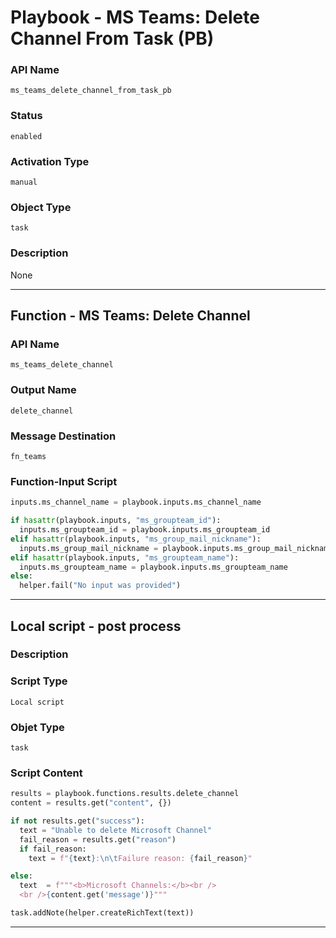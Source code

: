 <!--
    DO NOT MANUALLY EDIT THIS FILE
    THIS FILE IS AUTOMATICALLY GENERATED WITH resilient-sdk codegen
    Generated with resilient-sdk v49.0.4368
-->

# Playbook - MS Teams: Delete Channel From Task (PB)

### API Name
`ms_teams_delete_channel_from_task_pb`

### Status
`enabled`

### Activation Type
`manual`

### Object Type
`task`

### Description
None


---
## Function - MS Teams: Delete Channel

### API Name
`ms_teams_delete_channel`

### Output Name
`delete_channel`

### Message Destination
`fn_teams`

### Function-Input Script
```python
inputs.ms_channel_name = playbook.inputs.ms_channel_name

if hasattr(playbook.inputs, "ms_groupteam_id"):
  inputs.ms_groupteam_id = playbook.inputs.ms_groupteam_id
elif hasattr(playbook.inputs, "ms_group_mail_nickname"):
  inputs.ms_group_mail_nickname = playbook.inputs.ms_group_mail_nickname
elif hasattr(playbook.inputs, "ms_groupteam_name"):
  inputs.ms_groupteam_name = playbook.inputs.ms_groupteam_name
else:
  helper.fail("No input was provided")
```

---

## Local script - post process

### Description


### Script Type
`Local script`

### Objet Type
`task`

### Script Content
```python
results = playbook.functions.results.delete_channel
content = results.get("content", {})

if not results.get("success"):
  text = "Unable to delete Microsoft Channel"
  fail_reason = results.get("reason")
  if fail_reason:
    text = f"{text}:\n\tFailure reason: {fail_reason}"

else:
  text  = f"""<b>Microsoft Channels:</b><br />
  <br />{content.get('message')}"""

task.addNote(helper.createRichText(text))
```

---
